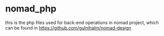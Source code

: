 # nomad_php
this is the php files used for back-end operations in nomad project, which can be found in https://github.com/gulnihalm/nomad-design
